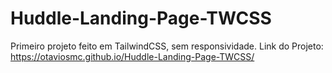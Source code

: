 # Huddle-Landing-Page-TWCSS
Primeiro projeto feito em TailwindCSS, sem responsividade.
Link do Projeto: https://otaviosmc.github.io/Huddle-Landing-Page-TWCSS/
